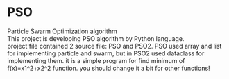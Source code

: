 # PSO
Particle Swarm Optimization algorithm</br>
This project is developing PSO algorithm by Python language.</br>
project file contained 2 source file: PSO and PSO2. PSO used array and list for implementing particle and swarm, but in PSO2 used dataclass for implementing them.
it is a simple program for find minimum of f(x)=x1^2+x2^2 function. you should change it a bit for other functions!</br>
